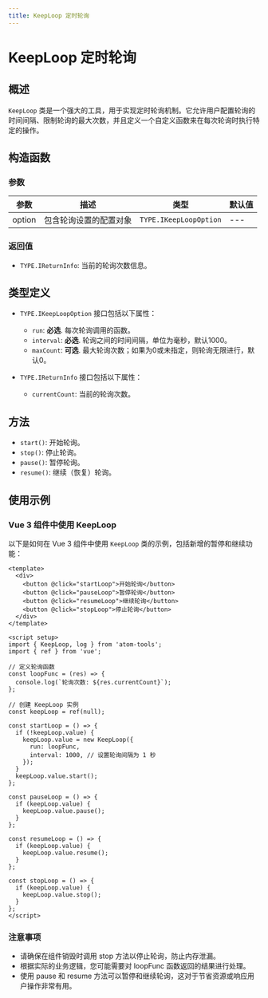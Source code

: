 ```yaml
---
title: KeepLoop 定时轮询
---
```


# KeepLoop 定时轮询

## 概述

`KeepLoop` 类是一个强大的工具，用于实现定时轮询机制。它允许用户配置轮询的时间间隔、限制轮询的最大次数，并且定义一个自定义函数来在每次轮询时执行特定的操作。

## 构造函数

### 参数

| 参数        | 描述                         | 类型                   | 默认值    |
| ----------- | ---------------------------- | ---------------------- | --------- |
| option      | 包含轮询设置的配置对象       | `TYPE.IKeepLoopOption` | ---       |

### 返回值

- `TYPE.IReturnInfo`: 当前的轮询次数信息。

## 类型定义

- `TYPE.IKeepLoopOption` 接口包括以下属性：
  - `run`: **必选**. 每次轮询调用的函数。
  - `interval`: **必选**. 轮询之间的时间间隔，单位为毫秒，默认1000。
  - `maxCount`: **可选**. 最大轮询次数；如果为0或未指定，则轮询无限进行，默认0。

- `TYPE.IReturnInfo` 接口包括以下属性：
  - `currentCount`: 当前的轮询次数。

## 方法

- `start()`: 开始轮询。
- `stop()`: 停止轮询。
- `pause()`: 暂停轮询。
- `resume()`: 继续（恢复）轮询。

## 使用示例

### Vue 3 组件中使用 KeepLoop

以下是如何在 Vue 3 组件中使用 `KeepLoop` 类的示例，包括新增的暂停和继续功能：

```vue
<template>
  <div>
    <button @click="startLoop">开始轮询</button>
    <button @click="pauseLoop">暂停轮询</button>
    <button @click="resumeLoop">继续轮询</button>
    <button @click="stopLoop">停止轮询</button>
  </div>
</template>

<script setup>
import { KeepLoop, log } from 'atom-tools';
import { ref } from 'vue';

// 定义轮询函数
const loopFunc = (res) => {
  console.log(`轮询次数: ${res.currentCount}`);
};

// 创建 KeepLoop 实例
const keepLoop = ref(null);

const startLoop = () => {
  if (!keepLoop.value) {
    keepLoop.value = new KeepLoop({
      run: loopFunc,
      interval: 1000, // 设置轮询间隔为 1 秒
    });
  }
  keepLoop.value.start();
};

const pauseLoop = () => {
  if (keepLoop.value) {
    keepLoop.value.pause();
  }
};

const resumeLoop = () => {
  if (keepLoop.value) {
    keepLoop.value.resume();
  }
};

const stopLoop = () => {
  if (keepLoop.value) {
    keepLoop.value.stop();
  }
};
</script>
```

### 注意事项
- 请确保在组件销毁时调用 stop 方法以停止轮询，防止内存泄漏。
- 根据实际的业务逻辑，您可能需要对 loopFunc 函数返回的结果进行处理。
- 使用 pause 和 resume 方法可以暂停和继续轮询，这对于节省资源或响应用户操作非常有用。